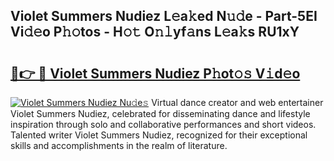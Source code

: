 ## Violet Summers Nudiez L𝚎a𝚔ed N𝚞𝚍e - Part-5EI Vi𝚍𝚎o P𝚑𝚘tos - H𝚘𝚝 O𝚗𝚕yf𝚊ns L𝚎a𝚔s RU1xY

# <h2><a href="http://kf0c4f.oniu.top/?m=Violet+Summers+Nudiez">🔗👉 🔴 Violet Summers Nudiez P𝚑ot𝚘𝚜 V𝚒d𝚎o</a></h2>

[![Violet Summers Nudiez Nu𝚍e𝚜](https://i.imgur.com/0qMVB7G.gif)](http://kf0c4f.oniu.top/?m=Violet+Summers+Nudiez)
Virtual dance creator and web entertainer Violet Summers Nudiez, celebrated for disseminating dance and lifestyle inspiration through solo and collaborative performances and short videos. Talented writer Violet Summers Nudiez, recognized for their exceptional skills and accomplishments in the realm of literature.  
